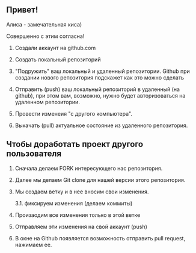 ## Привет!

Алиса - замечательная киса)

Совершенно с этим согласна!

1. Создали аккаунт на github.com

2. Создать локальный репозиторий

3. "Подружить" ваш локальный и удаленный репозитории. Github при создании нового репозитория подскажет как это можно сделать

4. Отправить (push) ваш локальный репозиторий в удаленный (на github), при этом вам, возможно, нужно будет авторизоваться на удаленном репозитории.

5. Провести изменеия "с другого компьютера".

6. Выкачать (pull) актуальное состояние из удаленного репозитория.

## Чтобы доработать проект другого пользователя

1. Сначала делаем FORK интересующего нас репозитория.

2. Далее мы делаем Git clone для нашей версии этого репозитория.

3. Мы создаем ветку и в нее вносим свои изменения.

    3.1. фиксируем изменения (делаем коммиты)

4. Произаодим все изменения только в этой ветке

5. Отправляем эти изменения на свой аккаунт (push)

6. В окне на Github появляется возможность отправить pull request, нажимаем ее.